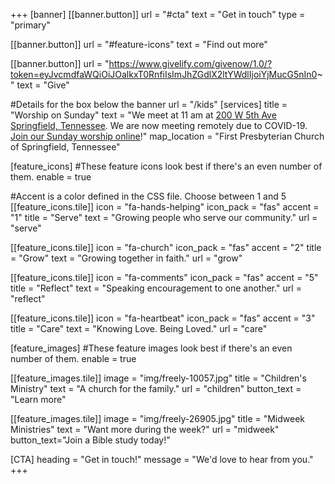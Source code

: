 +++
[banner]
  [[banner.button]]
      url = "#cta"
      text = "Get in touch"
      type = "primary"

  [[banner.button]]
      url = "#feature-icons"
      text = "Find out more"
      
   [[banner.button]]
      url = "https://www.givelify.com/givenow/1.0/?token=eyJvcmdfaWQiOiJOalkxT0RnfiIsImJhZGdlX2ltYWdlIjoiYjMucG5nIn0~"
      text = "Give"

#Details for the box below the banner url = "/kids"
[services]
  title = "Worship on Sunday"
  text = "We meet at 11 am at [200 W 5th Ave Springfield, Tennessee](https://goo.gl/maps/zMG8Hi5qnzPJ7wEk6). We are now meeting remotely due to COVID-19. [Join our Sunday worship online](https://www.youtube.com/playlist?list=PLapVdTsxVE01QDYhxVz1uNFo9CM5Op9wf)!"
  map_location = "First Presbyterian Church of Springfield, Tennessee"

[feature_icons]
  #These feature icons look best if there's an even number of them.
  enable = true

  #Accent is a color defined in the CSS file. Choose between 1 and 5
  [[feature_icons.tile]]
    icon = "fa-hands-helping"
    icon_pack = "fas"
    accent = "1"
    title = "Serve"
    text = "Growing people who serve our community."
    url = "serve"

  [[feature_icons.tile]]
    icon = "fa-church"
    icon_pack = "fas"
    accent = "2"
    title = "Grow"
    text = "Growing together in faith."
    url = "grow"

  [[feature_icons.tile]]
    icon = "fa-comments"
    icon_pack = "fas"
    accent = "5"
    title = "Reflect"
    text = "Speaking encouragement to one another."
    url = "reflect"

  [[feature_icons.tile]]
    icon = "fa-heartbeat"
    icon_pack = "fas"
    accent = "3"
    title = "Care"
    text = "Knowing Love. Being Loved."
    url = "care"

[feature_images]
#These feature images look best if there's an even number of them.
  enable = true

  [[feature_images.tile]]
    image = "img/freely-10057.jpg"
    title = "Children's Ministry"
    text = "A church for the family."
    url = "children"
    button_text = "Learn more"

  [[feature_images.tile]]
    image = "img/freely-26905.jpg"
    title = "Midweek Ministries"
    text = "Want more during the week?"
    url = "midweek"
    button_text="Join a Bible study today!"

[CTA]
  heading = "Get in touch!"
  message = "We'd love to hear from you."
+++
